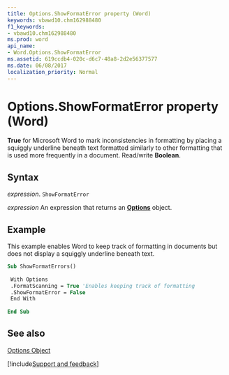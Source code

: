 ```yaml
---
title: Options.ShowFormatError property (Word)
keywords: vbawd10.chm162988480
f1_keywords:
- vbawd10.chm162988480
ms.prod: word
api_name:
- Word.Options.ShowFormatError
ms.assetid: 619ccdb4-020c-d6c7-48a8-2d2e56377577
ms.date: 06/08/2017
localization_priority: Normal
---
```



# Options.ShowFormatError property (Word)

 **True** for Microsoft Word to mark inconsistencies in formatting by placing a squiggly underline beneath text formatted similarly to other formatting that is used more frequently in a document. Read/write **Boolean**.


## Syntax

_expression_. `ShowFormatError`

 _expression_ An expression that returns an **[Options](Word.Options.md)** object.


## Example

This example enables Word to keep track of formatting in documents but does not display a squiggly underline beneath text.


```vb
Sub ShowFormatErrors() 
 
 With Options 
 .FormatScanning = True 'Enables keeping track of formatting 
 .ShowFormatError = False 
 End With 
 
End Sub
```


## See also


[Options Object](Word.Options.md)

[!include[Support and feedback](~/includes/feedback-boilerplate.md)]